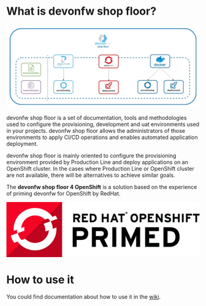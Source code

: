 # What is devonfw shop floor?

![](./documentation/images/devonfw-shop-floor.jpg)

devonfw shop floor is a set of documentation, tools and methodologies used to configure the provisioning, development and uat environments used in your projects. devonfw shop floor allows the administrators of those environments to apply CI/CD operations and enables automated application deployment.

devonfw shop floor is mainly oriented to configure the provisioning environment provided by Production Line and deploy applications on an OpenShift cluster. In the cases where Production Line or OpenShift cluster are not available, there will be alternatives to achieve similar goals.

The **devonfw shop floor 4 OpenShift** is a solution based on the experience of priming devonfw for OpenShift by RedHat.

![](./documentation/images/dsf4openshift/primed.jpg)

# How to use it

You could find documentation about how to use it in the [wiki](./wiki).

<!-- TODO: Review from here to the end of the readme -->
<!--
## devonfw-shop-floor 4 Production Line

The **Production Line** part of the devonfw-shop-floor corresponds with a guide of setting up or **prepare your PL instance** to be used by Devonfw projects.

More info in the **devonfw-shop-floor 4 Production Line** Wiki section.

## devonfw-shop-floor 4 Docker

This option is the "fastest" one. Perfect to ramp up a complete **CI/2CD/COMS** environment in a matter of seconds.

As the environment is based on pure **Docker**, just one command should be executed:

`# docker-compose up`

After the environment installation (Jenkins, Nexus, Mattermost, ...) the integration between them should be done. Follor the Wiki documentation regarding **devon-shop-floor 4 Docker - Service Integration** section for that.

Both `docker-compose.yml`(s) are using a `version: "2"` of Docker Compose, so that means a minimum version of Docker (`v1.10.0+`) is mandatory.

If your remote server's OS is _i.e._ **RHEL 6.5**, the maximum version you could install is `v1.7`. There's also a `docker-compose-v1.yml` for those situations located in `/devonfw-shop-floor/dsf4docker/v1/`. There is a practical experience in this repo's Wiki about the [Mirabaud Case](https://github.com/devonfw/devonfw-shop-floor/wiki/mirabaud-cicd-environment-setup).

More details in the [dsf4docker](https://github.com/devonfw/devonfw-shop-floor/tree/master/dsf4docker) README file.

## devonfw-shop-floor 4 OpenShift

The OpenShift part is a set of resources that allows teams to quickly have:

1. OpenShift cluster up and running
2. Devonfw s2i templates (both for Angular and Java) to build images and run them as containers in OpenShift
3. The `openshift.json` file that should be incorporated in the project's root directory.

## Changes in Devonfw projects

Some additions of plugins, configuration files and so on need to be make in Devonfw projects to, for example, run them in SonarQube, deploy their artifacts in Nexus, run unit tests in a headless Chrome window, etc.

More specific info in the Wiki.

### Angular projects

1. Add `ChromeHeadless` browser in the `karma.conf.js` file
2. Add a `build:pro` yarn script in `package.json`

### Java projects

1. Add `<distributionManagement>` section in the parent `pom.xml`
2. Add `sonar:sonar` plugin and `jacoco` for code coverage


## What does **Devonfw Shop Floor** offers?

### Production Line:
- [How to configure](https://github.com/devonfw/devonfw-shop-floor/wiki/devonfw-shop-floor-4-production-line-environment) your Production Line instance to run **devonfw** projects.

### Docker:
- Complete CI/CD/COMS environment for teams installed with **docker-compose**.
- Service integration/configuration using [documentation](https://github.com/devonfw/devonfw-shop-floor/wiki/devonfw-shop-floor-4-docker).
- [How to deploy](https://github.com/devonfw/devonfw-shop-floor/tree/master/dsf4docker/devonfw-deployment) **Devonfw** projects using **docker-compose**

### OpenShift:
- Scripts for the configuration of an **OpenShift Origin v3.9** installation (once **docker** and **openshift client (oc)** are installed).
- **Devonfw templates** for **Angular** and **Java** projects, for deployment in the cluster.
- Deployment script (alterative way of deployment, instead of using the OpenShift dashboard).
- Delete script (alterative way of delete, instead of using the OpenShift dashboard).

### Backup:
- Scripts to make backups of your databases in a remote machine (production-like machine).
-->